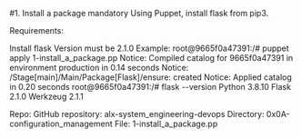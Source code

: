 #1. Install a package mandatory Using Puppet, install flask from pip3.

Requirements:

Install flask
Version must be 2.1.0 Example:
root@9665f0a47391:/# puppet apply 1-install_a_package.pp Notice: Compiled catalog for 9665f0a47391 in environment production in 0.14 seconds Notice: /Stage[main]/Main/Package[Flask]/ensure: created Notice: Applied catalog in 0.20 seconds root@9665f0a47391:/# flask --version Python 3.8.10 Flask 2.1.0 Werkzeug 2.1.1

Repo:
GitHub repository: alx-system_engineering-devops
Directory: 0x0A-configuration_management
File: 1-install_a_package.pp
